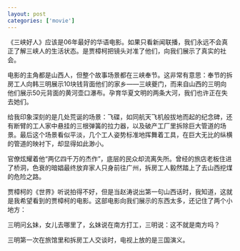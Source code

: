 ```yaml
---
layout: post
categories: ['movie']
---
```


《三峡好人》应该是06年最好的华语电影。如果只看新闻联播，我们永远不会真正了解三峡人的生活状态。是贾樟柯把镜头对准了他们，向我们展示了真实的社会。

电影的主角都是山西人，但整个故事场景都在三峡奉节。这非常有意思：奉节的拆房工人向韩三明展示10块钱背面他们的家乡——三峡夔门，而来自山西的三明向他们展示50元背面的黄河壶口瀑布。孕育华夏文明的两条大河，我们也许正在失去她们。

给我印象深刻的是几处荒诞的场景：飞碟，如同航天飞机般拔地而起的纪念碑，还有断臂的工人家中悬挂的三根弹簧的拉力器，以及破产工厂里拆除巨大管道的场景。最后这个场景看似平淡，几个工人姿势标准地挥舞着工具，在巨大无比的纵横的管道的映衬下，却显得如此渺小。

官僚炫耀着他“两亿四千万的杰作”，底层的民众却流离失所。曾经的旅店老板住进了桥洞，色衰的暗娼最终放弃家人只身前往广州，拆房工人毅然踏上了去山西挖煤的危险之路。

贾樟柯的《世界》听说拍得不好，但是当赵涛说出第一句山西话时，我知道，这就是我希望看到的贾樟柯的电影。这部电影向我们展示的东西太多，还记住了两个小地方：

三明问幺妹，女儿去哪里了，幺妹说在南方打工，三明说：这不就是南方吗？

三明第一次在旅馆里和拆房工人交谈时，电视上放的是三国演义。